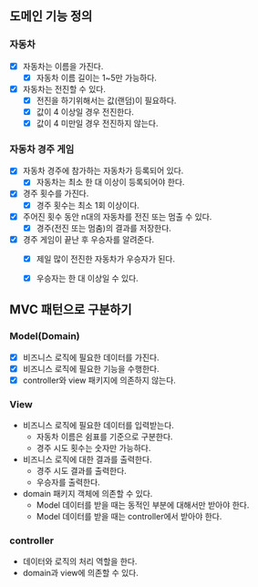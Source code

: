## 도메인 기능 정의

### 자동차
- [x] 자동차는 이름을 가진다.
  - [x] 자동차 이름 길이는 1~5만 가능하다.
- [x] 자동차는 전진할 수 있다.
  - [x] 전진을 하기위해서는 값(랜덤)이 필요하다.
  - [x] 값이 4 이상일 경우 전진한다.
  - [x] 값이 4 미만일 경우 전진하지 않는다.

### 자동차 경주 게임
- [x] 자동차 경주에 참가하는 자동차가 등록되어 있다.
  - [x] 자동차는 최소 한 대 이상이 등록되어야 한다.
- [x] 경주 횟수를 가진다.
  - [x] 경주 횟수는 최소 1회 이상이다.
- [x] 주어진 횟수 동안 n대의 자동차를 전진 또는 멈출 수 있다.
  - [x] 경주(전진 또는 멈춤)의 결과를 저장한다.
- [x] 경주 게임이 끝난 후 우승자를 알려준다.
  - [x] 제일 많이 전진한 자동차가 우승자가 된다.
  - [x] 우승자는 한 대 이상일 수 있다.


## MVC 패턴으로 구분하기

### Model(Domain)
- [x] 비즈니스 로직에 필요한 데이터를 가진다.
- [x] 비즈니스 로직에 필요한 기능을 수행한다.
- [x] controller와 view 패키지에 의존하지 않는다.

### View
- 비즈니스 로직에 필요한 데이터를 입력받는다.
  - 자동차 이름은 쉼표를 기준으로 구분한다.
  - 경주 시도 횟수는 숫자만 가능하다.
- 비즈니스 로직에 대한 결과를 출력한다.
  - 경주 시도 결과를 출력한다.
  - 우승자를 출력한다.
- domain 패키지 객체에 의존할 수 있다.
  - Model 데이터를 받을 때는 동적인 부분에 대해서만 받아야 한다.
  - Model 데이터를 받을 때는 controller에서 받아야 한다.

### controller
- 데이터와 로직의 처리 역할을 한다.
- domain과 view에 의존할 수 있다.